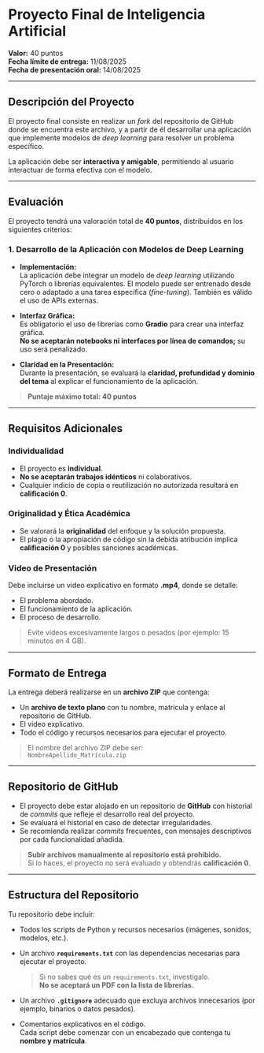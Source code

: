 
# Proyecto Final de Inteligencia Artificial

**Valor:** 40 puntos  
**Fecha límite de entrega:** 11/08/2025  
**Fecha de presentación oral:** 14/08/2025  

---

## Descripción del Proyecto

El proyecto final consiste en realizar un *fork* del repositorio de GitHub donde se encuentra este archivo, y a partir de él desarrollar una aplicación que implemente modelos de *deep learning* para resolver un problema específico.  

La aplicación debe ser **interactiva y amigable**, permitiendo al usuario interactuar de forma efectiva con el modelo.

---

## Evaluación

El proyecto tendrá una valoración total de **40 puntos**, distribuidos en los siguientes criterios:

### 1. Desarrollo de la Aplicación con Modelos de Deep Learning

- **Implementación:**  
  La aplicación debe integrar un modelo de *deep learning* utilizando PyTorch o librerías equivalentes. El modelo puede ser entrenado desde cero o adaptado a una tarea específica (*fine-tuning*). También es válido el uso de APIs externas.

- **Interfaz Gráfica:**  
  Es obligatorio el uso de librerías como **Gradio** para crear una interfaz gráfica.  
  **No se aceptarán notebooks ni interfaces por línea de comandos;** su uso será penalizado.

- **Claridad en la Presentación:**  
  Durante la presentación, se evaluará la **claridad, profundidad y dominio del tema** al explicar el funcionamiento de la aplicación.

> **Puntaje máximo total: 40 puntos**

---

## Requisitos Adicionales

### Individualidad

- El proyecto es **individual**.
- **No se aceptarán trabajos idénticos** ni colaborativos.
- Cualquier indicio de copia o reutilización no autorizada resultará en **calificación 0**.

### Originalidad y Ética Académica

- Se valorará la **originalidad** del enfoque y la solución propuesta.
- El plagio o la apropiación de código sin la debida atribución implica **calificación 0** y posibles sanciones académicas.

### Video de Presentación

Debe incluirse un video explicativo en formato **.mp4**, donde se detalle:

- El problema abordado.
- El funcionamiento de la aplicación.
- El proceso de desarrollo.

> Evite videos excesivamente largos o pesados (por ejemplo: 15 minutos en 4 GB).

---

## Formato de Entrega

La entrega deberá realizarse en un **archivo ZIP** que contenga:

- Un **archivo de texto plano** con tu nombre, matrícula y enlace al repositorio de GitHub.
- El video explicativo.
- Todo el código y recursos necesarios para ejecutar el proyecto.

> El nombre del archivo ZIP debe ser:  
> `NombreApellido_Matrícula.zip`

---

## Repositorio de GitHub

- El proyecto debe estar alojado en un repositorio de **GitHub** con historial de *commits* que refleje el desarrollo real del proyecto.
- Se evaluará el historial en caso de detectar irregularidades.
- Se recomienda realizar *commits* frecuentes, con mensajes descriptivos por cada funcionalidad añadida.

> **Subir archivos manualmente al repositorio está prohibido.**  
> Si lo haces, el proyecto no será evaluado y obtendrás **calificación 0**.

---

## Estructura del Repositorio

Tu repositorio debe incluir:

- Todos los scripts de Python y recursos necesarios (imágenes, sonidos, modelos, etc.).
- Un archivo **`requirements.txt`** con las dependencias necesarias para ejecutar el proyecto.
  > Si no sabes qué es un `requirements.txt`, investígalo.  
  > **No se aceptará un PDF con la lista de librerías.**
  
- Un archivo **`.gitignore`** adecuado que excluya archivos innecesarios (por ejemplo, binarios o datos pesados).
- Comentarios explicativos en el código.  
  Cada script debe comenzar con un encabezado que contenga tu **nombre y matrícula**.

